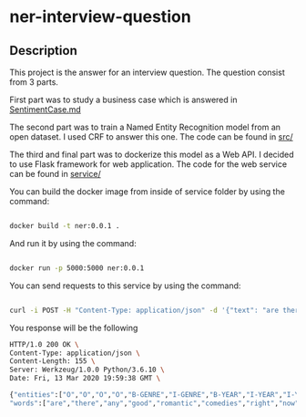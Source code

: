 # ner-interview-question

## Description

This project is the answer for an interview question.
The question consist from 3 parts.

First part was to study a business case which is answered in [SentimentCase.md](https://github.com/sodaliAyran/ner-interview-question/blob/master/SentimentCase.md)

The second part was to train a Named Entity Recognition model from an open
dataset. I used CRF to answer this one. The code can be found in [src/](https://github.com/sodaliAyran/ner-interview-question/tree/master/src)

The third and final part was to dockerize this model as a Web API. I decided to
use Flask framework for web application. The code for the web service can be
found in [service/](https://github.com/sodaliAyran/ner-interview-question/tree/master/service)

You can build the docker image from inside of service folder by using the
command:

```bash

docker build -t ner:0.0.1 .

```

And run it by using the command:

```bash

docker run -p 5000:5000 ner:0.0.1

```

You can send requests to this service by using the command:

```bash

curl -i POST -H "Content-Type: application/json" -d '{"text": "are there any good romantic comedies right now?"}' localhost:5000/named-entity-recognition

```

You response will be the following

```bash
HTTP/1.0 200 OK \
Content-Type: application/json \
Content-Length: 155 \
Server: Werkzeug/1.0.0 Python/3.6.10 \
Date: Fri, 13 Mar 2020 19:59:38 GMT \

{"entities":["O","O","O","O","B-GENRE","I-GENRE","B-YEAR","I-YEAR","I-YEAR"], 
"words":["are","there","any","good","romantic","comedies","right","now","?"]}

```
